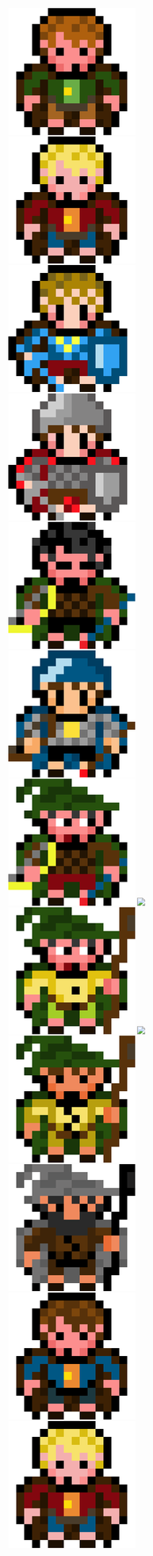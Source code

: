 
<img src = "https://github.com/Rudzix0/photos/blob/main/img/hobbit1a.png?raw=true">
<img src = "https://github.com/Rudzix0/photos/blob/main/img/hobbit1b.png?raw=true">
<img src = "https://github.com/Rudzix0/photos/blob/main/img/hobbit2a.png?raw=true">
<img src = "https://github.com/Rudzix0/photos/blob/main/img/hobbit2b.png?raw=true">
<img src = "https://github.com/Rudzix0/photos/blob/main/img/hobbit3a.png?raw=true">
<img src = "https://github.com/Rudzix0/photos/blob/main/img/hobbit3b.png?raw=true">
<img src = "https://github.com/Rudzix0/photos/blob/main/img/hobbit4a.png?raw=true">
<img src = "https://github.com/Rudzix0/photos/blob/main/img/hobbit4b.png?raw=true">
<img src = "https://github.com/Rudzix0/photos/blob/main/img/hobbit5a.png?raw=true">
<img src = "https://github.com/Rudzix0/photos/blob/main/img/hobbit5b.png?raw=true">
<img src = "https://github.com/Rudzix0/photos/blob/main/img/hobbit6a.png?raw=true">
<img src = "https://github.com/Rudzix0/photos/blob/main/img/hobbit6b.png?raw=true">
<img src = "https://github.com/Rudzix0/photos/blob/main/img/hobbit7a.png?raw=true">
<img src = "https://github.com/Rudzix0/photos/blob/main/img/hobbit7b.png?raw=true">

